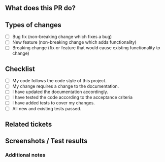 <!--- Provide a general summary of your changes in the Title above -->

## What does this PR do?
<!--- Describe your changes in detail -->

## Types of changes
<!--- What types of changes does your code introduce? Put an `x` in all the boxes that apply: -->

- [ ] Bug fix (non-breaking change which fixes a bug)
- [ ] New feature (non-breaking change which adds functionality)
- [ ] Breaking change (fix or feature that would cause existing functionality to change)

## Checklist
<!--- Go over all the following points, and put an `x` in all the boxes that apply. -->

- [ ] My code follows the code style of this project.
- [ ] My change requires a change to the documentation.
- [ ] I have updated the documentation accordingly.
- [ ] I have tested the code according to the acceptance criteria
- [ ] I have added tests to cover my changes.
- [ ] All new and existing tests passed.

## Related tickets
<!--- Please link the backlog item/issue here, e.g. AB#xxxxx -->

## Screenshots / Test results
<!--- If applicable, add screenshots and proof of acceptance criteria here -->

### Additional notes
<!--- Any other information, optional -->
